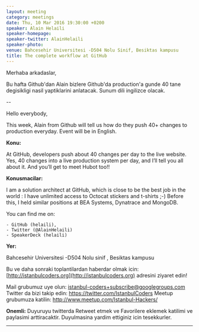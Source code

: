 ```yaml
---
layout: meeting
category: meetings
date: Thu, 10 Mar 2016 19:30:00 +0200
speaker: Alain Helaili
speaker-homepage:
speaker-twitter: AlainHelaili
speaker-photo: 
venue: Bahcesehir Universitesi -D504 Nolu Sinif, Besiktas kampusu
title: The complete workflow at GitHub
---
```

Merhaba arkadaslar,

Bu hafta Github'dan Alain bizlere Github'da production'a gunde 40 tane degisikligi nasil yaptiklarini anlatacak. Sunum dili ingilizce olacak.

--

Hello everybody,

This week, Alain from Github will tell us how do they push 40+ changes to production everyday. Event will be in English. 

**Konu:**

At GitHub, developers push about 40 changes per day to the live website. Yes, 40 changes into a live production system per day, and I’ll tell you all about it. And you’ll get to meet Hubot too!!

**Konusmacilar:**

I am a solution architect at GitHub, which is close to be the best job in the world : I have unlimited access to Octocat stickers and t-shirts ;-) Before this, I held similar positions at BEA Systems, Dynatrace and MongoDB. 

You can find me on:

    - GitHub (helaili), 
    - Twitter (@AlainHelaili)
    - SpeakerDeck (helaili)

**Yer:**

Bahcesehir Universitesi -D504 Nolu sinif , Besiktas kampusu

Bu ve daha sonraki toplantilardan haberdar olmak icin: [](http://istanbulcoders.org/)[http://istanbulcoders.org](http://istanbulcoders.org) adresini ziyaret edin!

Mail grubumuz uye olun: <a>istanbul-coders+subscribe@googlegroups.com</a>
Twitter da bizi takip edin: <a>https://twitter.com/IstanbulCoders</a>
Meetup grubumuza katilin: <a>http://www.meetup.com/Istanbul-Hackers/</a>

**Onemli:**
Duyuruyu twitterda Retweet etmek ve Favorilere eklemek katilimi ve paylasimi arttiracaktir. Duyulmasina yardim ettiginiz icin tesekkurler.

----

